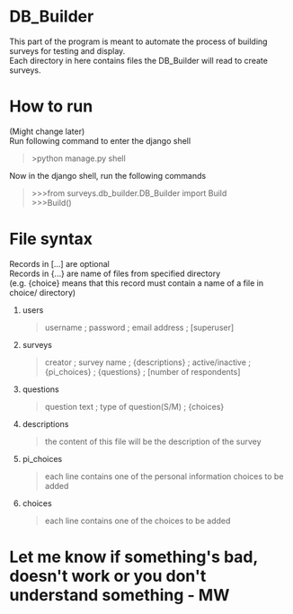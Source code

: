 # DB_Builder
This part of the program is meant to automate the process of building surveys for testing and display.  
Each directory in here contains files the DB_Builder will read to create surveys.

# How to run
(Might change later)  
Run following command to enter the django shell  
>\>python manage.py shell  

Now in the django shell, run the following commands  
>\>>>from surveys.db_builder.DB_Builder import Build  
>\>>>Build()

# File syntax
Records in \[...] are optional  
Records in \{...} are name of files from specified directory  
(e.g. \{choice} means that this record must contain a name of a file in choice/ directory)
1. users
    > username ; password ; email address ; \[superuser]
1. surveys
    > creator ; survey name ; {descriptions} ; active/inactive ; {pi_choices} ; {questions} ; \[number of respondents]
1. questions
    > question text ; type of question(S/M) ; {choices}
1. descriptions
    > the content of this file will be the description of the survey
1. pi_choices
    > each line contains one of the personal information choices to be added
1. choices
    > each line contains one of the choices to be added
    
# Let me know if something's bad, doesn't work or you don't understand something - MW